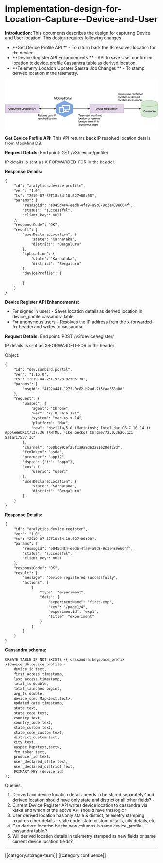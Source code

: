 # Implementation-design-for-Location-Capture--Device-and-User

**Introduction:** This documents describes the design for capturing Device and User location. This design requires following changes

* \*\*Get Device Profile API \*\* - To return back the IP resolved location for the device.
* \*\*Device Register API Enhancements \*\* - API to save User confirmed location to device\_profile Cassandra table as derived location.
* \*\*Telemetry Location Updater Samza Job Changes \*\* - To stamp derived location in the telemetry.

![](../../../../.gitbook/assets/LocationCapture.jpg)

**Get Device Profile API:** This API returns back IP resolved location details from MaxMind DB.

**Request Details:** End point: GET /v3/device/profile/

IP details is sent as X-FORWARDED-FOR in the header.

**Response Details:**

```
{
    "id": "analytics.device-profile",
    "ver": "1.0",
    "ts": "2019-07-30T18:54:10.627+00:00",
    "params": {
        "resmsgid": "e045d484-eedb-4fa9-a9d8-9c3e489e664f",
        "status": "successful",
        "client_key": null
    },
    "responseCode": "OK",
    "result": {
        "userDeclaredLocation": {
            "state": "Karnataka",
            "district": "Bengaluru"
        },
        "ipLocation": {
            "state": "Karnataka",
            "district": "Bengaluru"
        },
        "deviceProfile": {

        }
    }
}
```

**Device Register API Enhancements:**

* For signed in users - Saves location details as derived location in device\_profile cassandra table.
* For anonymous users - Resolves the IP address from the x-forwarded-for header and writes to cassandra.

**Request Details:** End point: POST /v3/device/register/

IP details is sent as X-FORWARDED-FOR in the header.

Object:

```
{
    "id": "dev.sunbird.portal",
    "ver": "1.15.0",
    "ts": "2019-04-23T19:23:02+05:30",
    "params": {
        "msgid": "4f92a44f-127f-0c82-b2ad-715faa558a8d"
    },
    "request": {
        "uaspec": {
            "agent": "Chrome",
            "ver": "72.0.3626.121",
            "system": "mac-os-x-14",
            "platform": "Mac",
            "raw": "Mozilla/5.0 (Macintosh; Intel Mac OS X 10_14_3) AppleWebKit/537.36 (KHTML, like Gecko) Chrome/72.0.3626.121 Safari/537.36"
        },
        "channel": "b00bc992ef25f1a9a8d63291e20efc8d",
        "fcmToken": "asda",
        "producer": "app12",
        "dspec": {"id": "oppo"},
        "ext": {
            "userid": "user1"
        },
        "userDeclaredLocation": {
            "state": "Karnataka",
            "district": "Bengaluru"
        }
    }
}
```

**Response Details:**

```
{
    "id": "analytics.device-register",
    "ver": "1.0",
    "ts": "2019-07-30T18:54:10.627+00:00",
    "params": {
        "resmsgid": "e045d484-eedb-4fa9-a9d8-9c3e489e664f",
        "status": "successful",
        "client_key": null
    },
    "responseCode": "OK",
    "result": {
        "message": "Device registered successfully",
        "actions": [
            {
                "type": "experiment",
                "data": {
                    "experimentName": "first-exp",
                    "key": "/page1/4",
                    "experimentId": "exp1",
                    "title": "experiment"
                }
            }
        ]
    }
}
```

**Cassandra schema:**

```
CREATE TABLE IF NOT EXISTS {{ cassandra.keyspace_prefix }}device_db.device_profile (
    device_id text,
    first_access timestamp,
    last_access timestamp,
    total_ts double,
    total_launches bigint,
    avg_ts double,
    device_spec Map<text,text>,
    updated_date timestamp,
    state text,
    state_code text,
    country text,
    country_code text,
    state_custom text,
    state_code_custom text,
    district_custom text,
    city text,
    uaspec Map<text,text>,
    fcm_token text, 
    producer_id text,
    user_declared_state text,
    user_declared_district text,
    PRIMARY KEY (device_id)
);
```

Queries:

1. Derived and device location details needs to be stored separately? and derived location should have only state and district or all other fields? -&#x20;
2. Current Device Register API writes device location to cassandra via kafka and which of the above API should have this logic?
3. User derived location has only state & district, telemetry stamping requires other details - state code, state custom details, city details, etc
4. Can derived location be the new columns in same device\_profile cassandra table.?
5. Will derived location details in telemetry stamped as new fields or same current device location fields?

***

\[\[category.storage-team]] \[\[category.confluence]]
